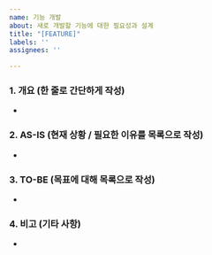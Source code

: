 ```yaml
---
name: 기능 개발
about: 새로 개발할 기능에 대한 필요성과 설계
title: "[FEATURE]"
labels: ''
assignees: ''

---
```


### 1. 개요 (한 줄로 간단하게 작성)
* 

### 2. AS-IS (현재 상황 / 필요한 이유를 목록으로 작성)
* 

### 3. TO-BE (목표에 대해 목록으로 작성)
* 

### 4. 비고 (기타 사항)
*
